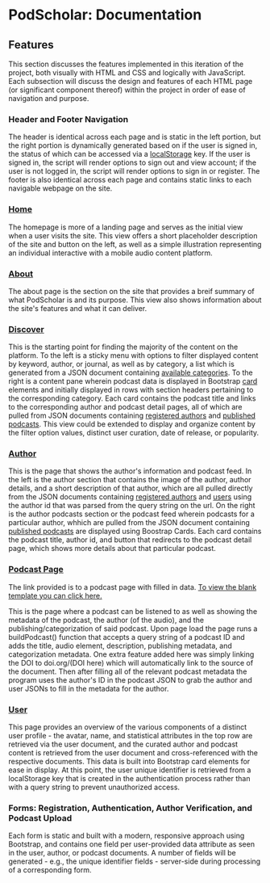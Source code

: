 # PodScholar: Documentation

## Features

This section discusses the features implemented in this iteration of the project, both visually with HTML and CSS and 
logically with JavaScript.  Each subsection will discuss the design and features of each HTML page (or significant 
component thereof) within the project in order of ease of navigation and purpose.

### Header and Footer Navigation

The header is identical across each page and is static in the left portion, but the right portion is dynamically 
generated based on if the user is signed in, the status of which can be accessed via a 
[localStorage](https://developer.mozilla.org/en-US/docs/Web/API/Window/localStorage) key.  If the user is signed in, the 
script will render options to sign out and view account; if the user is not logged in, the script will render options to 
sign in or register.  The footer is also identical across each page and contains static links to each navigable webpage 
on the site.

### [Home](https://muzzarellimj.github.io/full-stack-application-development/assignment/midterm/index.html)

The homepage is more of a landing page and serves as the initial view when a user visits the site. This view offers a 
short placeholder description of the site and button on the left, as well as a simple illustration representing an 
individual interactive with a mobile audio content platform.

### [About](https://muzzarellimj.github.io/full-stack-application-development/assignment/midterm/about.html)
The about page is the section on the site that provides a breif summary of what PodScholar is and its purpose. 
This view also shows information about the site's features and what it can deliver.

### [Discover](https://muzzarellimj.github.io/full-stack-application-development/assignment/midterm/discover.html)

This is the starting point for finding the majority of the content on the platform. To the left is a sticky menu with
options to filter displayed content by keyword, author, or journal, as well as by category, a list which is generated
from a JSON document containing [available categories](https://jsonblob.com/951604363324047360). To the right is a 
content pane wherein podcast data is displayed in Bootstrap [card](https://getbootstrap.com/docs/5.1/components/card/)
elements and initially displayed in rows with section headers pertaining to the corresponding category. Each card 
contains the podcast title and links to the corresponding author and podcast detail pages, all of which are pulled
from JSON documents containing [registered authors](https://jsonblob.com/950254564695883776) and 
[published podcasts](https://jsonblob.com/950251742357110784). This view could be extended to display and organize 
content by the filter option values, distinct user curation, date of release, or popularity.

### [Author](https://muzzarellimj.github.io/full-stack-application-development/assignment/midterm/author.html?id=a00000001)

This is the page that shows the author's information and podcast feed. In the left is the author section that contains
the image of the author, author details, and a short description of that author, which are all pulled directly from the
JSON documents containing [registered authors](https://jsonblob.com/950254564695883776)
and [users](https://jsonblob.com/api/jsonBlob/950253428945469440) using the author id that was parsed from the query
string on the url. On the right is the author podcasts section or the podcast feed wherein podcasts for a particular
author, whhich are pulled from the JSON document
containing [published podcasts](https://jsonblob.com/api/950251742357110784) are displayed using Boostrap Cards. Each
card contains the podcast title, author id, and button that redirects to the podcast detail page, which shows more
details about that particular podcast.

### [Podcast Page](https://muzzarellimj.github.io/full-stack-application-development/assignment/midterm/podcast.html?id=p00000002)

The link provided is to a podcast page with filled in data. 
[To view the blank template you can click here.](https://muzzarellimj.github.io/full-stack-application-development/assignment/midterm/podcast.html)

This is the page where a podcast can be listened to as well as showing the metadata of the podcast, the author 
(of the audio), and the publishing/categorization of said podcast. Upon page load the page runs a buildPodcast() 
function that accepts a query string of a podcast ID and adds the title, audio element, description, publishing 
metadata, and categorization metadata. One extra feature added here was simply linking the DOI to doi.org/(DOI here) 
which will automatically link to the source of the document. Then after filling all of the relevant podcast metadata the 
program uses the author's ID in the podcast JSON to grab the author and user JSONs to fill in the metadata for the 
author.

### [User](https://muzzarellimj.github.io/full-stack-application-development/assignment/midterm/user.html)

This page provides an overview of the various components of a distinct user profile - the avatar, name, and statistical 
attributes in the top row are retrieved via the user document, and the curated author and podcast content is retrieved 
from the user document and cross-referenced with the respective documents. This data is built into Bootstrap card 
elements for ease in display. At this point, the user unique identifier is retrieved from a localStorage key that is
created in the authentication process rather than with a query string to prevent unauthorized access.

### Forms: Registration, Authentication, Author Verification, and Podcast Upload

Each form is static and built with a modern, responsive approach using Bootstrap, and contains one field per 
user-provided data attribute as seen in the user, author, or podcast documents. A number of fields will be generated - 
e.g., the unique identifier fields - server-side during processing of a corresponding form.
